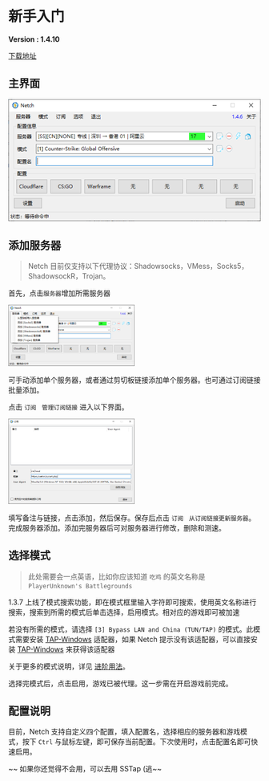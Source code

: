 # 新手入门
**Version : 1.4.10**

[下载地址](https://github.com/NetchX/Netch/releases)

## 主界面

![主界面](screenshots/main.zh-CN.png)

## 添加服务器

> Netch 目前仅支持以下代理协议：Shadowsocks，VMess，Socks5，ShadowsockR，Trojan。

首先，点击`服务器`增加所需服务器

<img width="50%" height="50%" src="screenshots/addServer.zh-CN.png">

可手动添加单个服务器，或者通过剪切板链接添加单个服务器。也可通过订阅链接批量添加。

点击 `订阅` ` 管理订阅链接` 进入以下界面。

<img width="50%" height="50%" src="screenshots/addLink.zh-CN.png">

填写备注与链接，点击添加，然后保存。保存后点击 `订阅` ` 从订阅链接更新服务器`。完成服务器添加。添加完服务器后可对服务器进行修改，删除和测速。

## 选择模式

> 此处需要会一点英语，比如你应该知道 `吃鸡` 的英文名称是 `PlayerUnknown's Battlegrounds`

1.3.7 上线了模式搜索功能，即在模式框里输入字符即可搜索，使用英文名称进行搜索，搜索到所需的模式后单击选择，启用模式。相对应的游戏即可被加速

若没有所需的模式，请选择 `[3] Bypass LAN and China (TUN/TAP)` 的模式。此模式需要安装 [TAP-Windows](https://github.com/OpenVPN/tap-windows) 适配器，如果 Netch 提示没有该适配器，可以直接安装 [TAP-Windows](https://build.openvpn.net/downloads/releases/latest/tap-windows-latest-stable.exe) 来获得该适配器

关于更多的模式说明，详见 [进阶用法](https://github.com/NormanBB/NetchMode/blob/master/docs/README.zh-CN.md)。

选择完模式后，点击启用，游戏已被代理。这一步需在开启游戏前完成。

## 配置说明

目前，Netch 支持自定义四个配置，填入配置名，选择相应的服务器和游戏模式，按下 `Ctrl` 与鼠标左键，即可保存当前配置。下次使用时，点击配置名即可快速启用。

~~ 如果你还觉得不会用，可以去用 SSTap (逃~~
